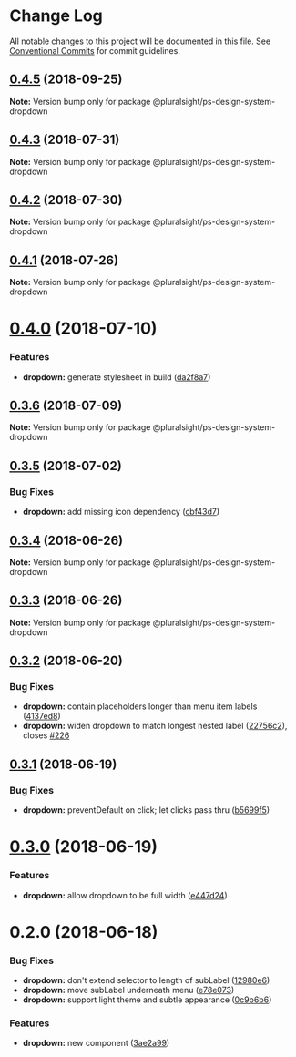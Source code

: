 # Change Log

All notable changes to this project will be documented in this file.
See [Conventional Commits](https://conventionalcommits.org) for commit guidelines.

<a name="0.4.5"></a>
## [0.4.5](https://github.com/pluralsight/design-system/compare/@pluralsight/ps-design-system-dropdown@0.4.4...@pluralsight/ps-design-system-dropdown@0.4.5) (2018-09-25)




**Note:** Version bump only for package @pluralsight/ps-design-system-dropdown

<a name="0.4.3"></a>
## [0.4.3](https://github.com/pluralsight/design-system/compare/@pluralsight/ps-design-system-dropdown@0.4.2...@pluralsight/ps-design-system-dropdown@0.4.3) (2018-07-31)




**Note:** Version bump only for package @pluralsight/ps-design-system-dropdown

<a name="0.4.2"></a>
## [0.4.2](https://github.com/pluralsight/design-system/compare/@pluralsight/ps-design-system-dropdown@0.4.1...@pluralsight/ps-design-system-dropdown@0.4.2) (2018-07-30)




**Note:** Version bump only for package @pluralsight/ps-design-system-dropdown

<a name="0.4.1"></a>
## [0.4.1](https://github.com/pluralsight/design-system/compare/@pluralsight/ps-design-system-dropdown@0.4.0...@pluralsight/ps-design-system-dropdown@0.4.1) (2018-07-26)




**Note:** Version bump only for package @pluralsight/ps-design-system-dropdown

<a name="0.4.0"></a>
# [0.4.0](https://github.com/pluralsight/design-system/compare/@pluralsight/ps-design-system-dropdown@0.3.6...@pluralsight/ps-design-system-dropdown@0.4.0) (2018-07-10)


### Features

* **dropdown:** generate stylesheet in build ([da2f8a7](https://github.com/pluralsight/design-system/commit/da2f8a7))




<a name="0.3.6"></a>
## [0.3.6](https://github.com/pluralsight/design-system/compare/@pluralsight/ps-design-system-dropdown@0.3.5...@pluralsight/ps-design-system-dropdown@0.3.6) (2018-07-09)




**Note:** Version bump only for package @pluralsight/ps-design-system-dropdown

<a name="0.3.5"></a>
## [0.3.5](https://github.com/pluralsight/design-system/compare/@pluralsight/ps-design-system-dropdown@0.3.4...@pluralsight/ps-design-system-dropdown@0.3.5) (2018-07-02)


### Bug Fixes

* **dropdown:** add missing icon dependency ([cbf43d7](https://github.com/pluralsight/design-system/commit/cbf43d7))




<a name="0.3.4"></a>
## [0.3.4](https://github.com/pluralsight/design-system/compare/@pluralsight/ps-design-system-dropdown@0.3.3...@pluralsight/ps-design-system-dropdown@0.3.4) (2018-06-26)




**Note:** Version bump only for package @pluralsight/ps-design-system-dropdown

<a name="0.3.3"></a>
## [0.3.3](https://github.com/pluralsight/design-system/compare/@pluralsight/ps-design-system-dropdown@0.3.2...@pluralsight/ps-design-system-dropdown@0.3.3) (2018-06-26)




**Note:** Version bump only for package @pluralsight/ps-design-system-dropdown

<a name="0.3.2"></a>
## [0.3.2](https://github.com/pluralsight/design-system/compare/@pluralsight/ps-design-system-dropdown@0.3.1...@pluralsight/ps-design-system-dropdown@0.3.2) (2018-06-20)


### Bug Fixes

* **dropdown:** contain placeholders longer than menu item labels ([4137ed8](https://github.com/pluralsight/design-system/commit/4137ed8))
* **dropdown:** widen dropdown to match longest nested label ([22756c2](https://github.com/pluralsight/design-system/commit/22756c2)), closes [#226](https://github.com/pluralsight/design-system/issues/226)




<a name="0.3.1"></a>
## [0.3.1](https://github.com/pluralsight/design-system/compare/@pluralsight/ps-design-system-dropdown@0.3.0...@pluralsight/ps-design-system-dropdown@0.3.1) (2018-06-19)


### Bug Fixes

* **dropdown:** preventDefault on click; let clicks pass thru ([b5699f5](https://github.com/pluralsight/design-system/commit/b5699f5))




<a name="0.3.0"></a>
# [0.3.0](https://github.com/pluralsight/design-system/compare/@pluralsight/ps-design-system-dropdown@0.2.0...@pluralsight/ps-design-system-dropdown@0.3.0) (2018-06-19)


### Features

* **dropdown:** allow dropdown to be full width ([e447d24](https://github.com/pluralsight/design-system/commit/e447d24))




<a name="0.2.0"></a>
# 0.2.0 (2018-06-18)


### Bug Fixes

* **dropdown:** don't extend selector to length of subLabel ([12980e6](https://github.com/pluralsight/design-system/commit/12980e6))
* **dropdown:** move subLabel underneath menu ([e78e073](https://github.com/pluralsight/design-system/commit/e78e073))
* **dropdown:** support light theme and subtle appearance ([0c9b6b6](https://github.com/pluralsight/design-system/commit/0c9b6b6))


### Features

* **dropdown:** new component ([3ae2a99](https://github.com/pluralsight/design-system/commit/3ae2a99))
